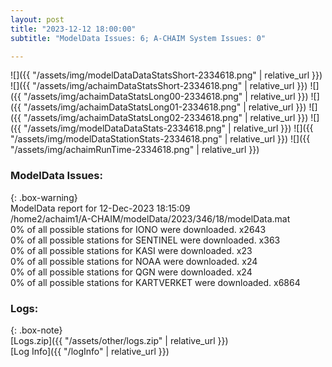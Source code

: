 ```yaml
---
layout: post
title: "2023-12-12 18:00:00"
subtitle: "ModelData Issues: 6; A-CHAIM System Issues: 0"

---
```


![]({{ "/assets/img/modelDataDataStatsShort-2334618.png" | relative_url }})
![]({{ "/assets/img/achaimDataStatsShort-2334618.png" | relative_url }})
![]({{ "/assets/img/achaimDataStatsLong00-2334618.png" | relative_url }})
![]({{ "/assets/img/achaimDataStatsLong01-2334618.png" | relative_url }})
![]({{ "/assets/img/achaimDataStatsLong02-2334618.png" | relative_url }})
![]({{ "/assets/img/modelDataDataStats-2334618.png" | relative_url }})
![]({{ "/assets/img/modelDataStationStats-2334618.png" | relative_url }})
![]({{ "/assets/img/achaimRunTime-2334618.png" | relative_url }})


### ModelData Issues:  
  
{: .box-warning}  
 ModelData report for 12-Dec-2023 18:15:09   
 /home2/achaim1/A-CHAIM/modelData/2023/346/18/modelData.mat   
 0% of all possible stations for IONO were downloaded. x2643   
 0% of all possible stations for SENTINEL were downloaded. x363   
 0% of all possible stations for KASI were downloaded. x23   
 0% of all possible stations for NOAA were downloaded. x24   
 0% of all possible stations for QGN were downloaded. x24   
 0% of all possible stations for KARTVERKET were downloaded. x6864   
  


### Logs:  
  
{: .box-note}  
[Logs.zip]({{ "/assets/other/logs.zip" | relative_url }})  
[Log Info]({{ "/logInfo" | relative_url }})  

